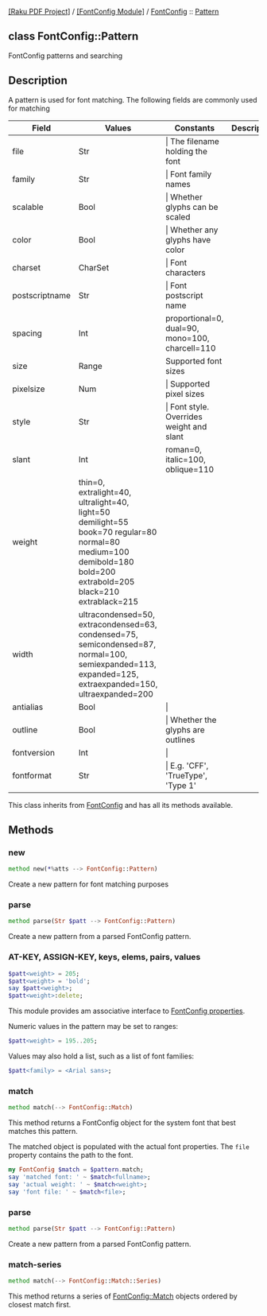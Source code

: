 [[Raku PDF Project]](https://pdf-raku.github.io)
 / [[FontConfig Module]](https://pdf-raku.github.io/FontConfig-raku)
 / [FontConfig](https://pdf-raku.github.io/FontConfig-raku/FontConfig)
 :: [Pattern](https://pdf-raku.github.io/FontConfig-raku/FontConfig/Pattern)

class FontConfig::Pattern
-------------------------

FontConfig patterns and searching

Description
-----------

A pattern is used for font matching. The following fields are commonly used for matching

<table class="pod-table">
<thead><tr>
<th>Field</th> <th>Values</th> <th>Constants</th> <th>Description</th>
</tr></thead>
<tbody>
<tr> <td>file</td> <td>Str</td> <td>| The filename holding the font</td> <td></td> </tr> <tr> <td>family</td> <td>Str</td> <td>| Font family names</td> <td></td> </tr> <tr> <td>scalable</td> <td>Bool</td> <td>| Whether glyphs can be scaled</td> <td></td> </tr> <tr> <td>color</td> <td>Bool</td> <td>| Whether any glyphs have color</td> <td></td> </tr> <tr> <td>charset</td> <td>CharSet</td> <td>| Font characters</td> <td></td> </tr> <tr> <td>postscriptname</td> <td>Str</td> <td>| Font postscript name</td> <td></td> </tr> <tr> <td>spacing</td> <td>Int</td> <td>proportional=0, dual=90, mono=100, charcell=110</td> <td></td> </tr> <tr> <td>size</td> <td>Range</td> <td>Supported font sizes</td> <td></td> </tr> <tr> <td>pixelsize</td> <td>Num</td> <td>| Supported pixel sizes</td> <td></td> </tr> <tr> <td>style</td> <td>Str</td> <td>| Font style. Overrides weight and slant</td> <td></td> </tr> <tr> <td>slant</td> <td>Int</td> <td>roman=0, italic=100, oblique=110</td> <td></td> </tr> <tr> <td>weight</td> <td>thin=0, extralight=40, ultralight=40, light=50 demilight=55 book=70 regular=80 normal=80 medium=100 demibold=180 bold=200 extrabold=205 black=210 extrablack=215</td> <td></td> <td></td> </tr> <tr> <td>width</td> <td>ultracondensed=50, extracondensed=63, condensed=75, semicondensed=87, normal=100, semiexpanded=113, expanded=125, extraexpanded=150, ultraexpanded=200</td> <td></td> <td></td> </tr> <tr> <td>antialias</td> <td>Bool</td> <td>|</td> <td></td> </tr> <tr> <td>outline</td> <td>Bool</td> <td>| Whether the glyphs are outlines</td> <td></td> </tr> <tr> <td>fontversion</td> <td>Int</td> <td>|</td> <td></td> </tr> <tr> <td>fontformat</td> <td>Str</td> <td>| E.g. &#39;CFF&#39;, &#39;TrueType&#39;, &#39;Type 1&#39;</td> <td></td> </tr>
</tbody>
</table>

This class inherits from [FontConfig](https://pdf-raku.github.io/FontConfig-raku/FontConfig) and has all its methods available.

Methods
-------

### new

```raku
method new(*%atts --> FontConfig::Pattern)
```

Create a new pattern for font matching purposes

### parse

```raku
method parse(Str $patt --> FontConfig::Pattern)
```

Create a new pattern from a parsed FontConfig pattern.

### AT-KEY, ASSIGN-KEY, keys, elems, pairs, values

```raku
$patt<weight> = 205;
$patt<weight> = 'bold';
say $patt<weight>;
$patt<weight>:delete;
```

This module provides am associative interface to [FontConfig properties](https://www.freedesktop.org/software/fontconfig/fontconfig-user.html).

Numeric values in the pattern may be set to ranges:

```raku
$patt<weight> = 195..205;
```

Values may also hold a list, such as a list of font families:

```raku
$patt<family> = <Arial sans>;
```

### match

```raku
method match(--> FontConfig::Match)
```

This method returns a FontConfig object for the system font that best matches this pattern.

The matched object is populated with the actual font properties. The `file` property contains the path to the font.

```raku
my FontConfig $match = $pattern.match;
say 'matched font: ' ~ $match<fullname>;
say 'actual weight: ' ~ $match<weight>;
say 'font file: ' ~ $match<file>;
```

### parse

```raku
method parse(Str $patt --> FontConfig::Pattern)
```

Create a new pattern from a parsed FontConfig pattern.

### match-series

```raku
method match(--> FontConfig::Match::Series)
```

This method returns a series of [FontConfig::Match](https://pdf-raku.github.io/FontConfig-raku/FontConfig/Match) objects ordered by closest match first.

